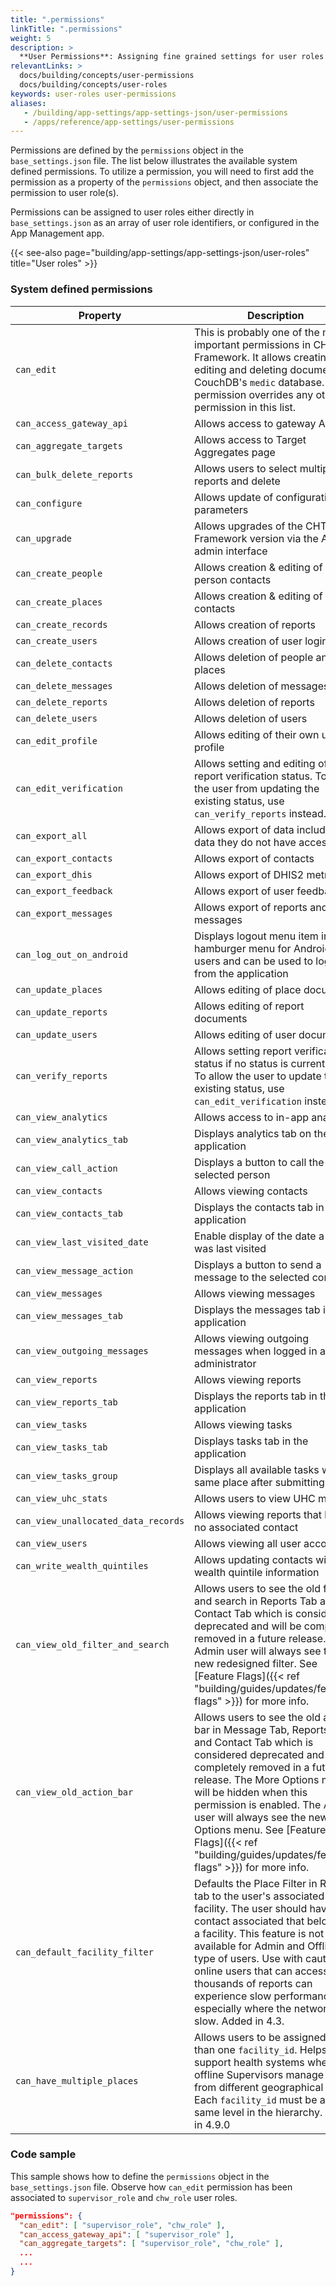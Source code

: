 ```yaml
---
title: ".permissions"
linkTitle: ".permissions"
weight: 5
description: >
  **User Permissions**: Assigning fine grained settings for user roles
relevantLinks: >
  docs/building/concepts/user-permissions
  docs/building/concepts/user-roles
keywords: user-roles user-permissions
aliases:
   - /building/app-settings/app-settings-json/user-permissions
   - /apps/reference/app-settings/user-permissions
---
```


Permissions are defined by the `permissions` object in the `base_settings.json` file. The list below illustrates the available system defined permissions. To utilize a permission, you will need to first add the permission as a property of the `permissions` object, and then associate the permission to user role(s).

Permissions can be assigned to user roles either directly in `base_settings.json` as an array of user role identifiers, or configured in the App Management app.

{{< see-also page="building/app-settings/app-settings-json/user-roles" title="User roles" >}}

### System defined permissions

|Property| Description                                                                                                                                                                                                                                                                                                                                                                               |
|-------|-------------------------------------------------------------------------------------------------------------------------------------------------------------------------------------------------------------------------------------------------------------------------------------------------------------------------------------------------------------------------------------------|
| `can_edit` | This is probably one of the most important permissions in CHT Framework. It allows creating, editing and deleting documents in CouchDB's `medic` database. This permission overrides any other permission in this list.                                                                                                                                                                   |
| `can_access_gateway_api` | Allows access to gateway API                                                                                                                                                                                                                                                                                                                                                              |
| `can_aggregate_targets` | Allows access to Target Aggregates page                                                                                                                                                                                                                                                                                                                                                   |
| `can_bulk_delete_reports` | Allows users to select multiple reports and delete                                                                                                                                                                                                                                                                                                                                        |
| `can_configure` | Allows update of configuration parameters                                                                                                                                                                                                                                                                                                                                                 |
| `can_upgrade` | Allows upgrades of the CHT Core Framework version via the API or admin interface                                                                                                                                                                                                                                                                                                          |
| `can_create_people` | Allows creation & editing of person contacts                                                                                                                                                                                                                                                                                                                                              |
| `can_create_places` | Allows creation & editing of place contacts                                                                                                                                                                                                                                                                                                                                               |
| `can_create_records` | Allows creation of reports                                                                                                                                                                                                                                                                                                                                                                |
| `can_create_users` | Allows creation of user logins                                                                                                                                                                                                                                                                                                                                                            |
| `can_delete_contacts` | Allows deletion of people and places                                                                                                                                                                                                                                                                                                                                                      |
| `can_delete_messages` | Allows deletion of messages                                                                                                                                                                                                                                                                                                                                                               |
| `can_delete_reports` | Allows deletion of reports                                                                                                                                                                                                                                                                                                                                                                |
| `can_delete_users` | Allows deletion of users                                                                                                                                                                                                                                                                                                                                                                  |
| `can_edit_profile` | Allows editing of their own user profile                                                                                                                                                                                                                                                                                                                                                  |
| `can_edit_verification` | Allows setting and editing of report verification status. To block the user from updating the existing status, use `can_verify_reports` instead.                                                                                                                                                                                                                                          |
| `can_export_all` | Allows export of data including data they do not have access to                                                                                                                                                                                                                                                                                                                           |
| `can_export_contacts` | Allows export of contacts                                                                                                                                                                                                                                                                                                                                                                 |
| `can_export_dhis` | Allows export of DHIS2 metrics                                                                                                                                                                                                                                                                                                                                                            |
| `can_export_feedback` | Allows export of user feedback                                                                                                                                                                                                                                                                                                                                                            |
| `can_export_messages` | Allows export of reports and messages                                                                                                                                                                                                                                                                                                                                                     |
| `can_log_out_on_android` | 	Displays logout menu item in hamburger menu for Android users and can be used to log out from the application                                                                                                                                                                                                                                                                            |
| `can_update_places` | Allows editing of place documents                                                                                                                                                                                                                                                                                                                                                         |
| `can_update_reports` | Allows editing of report documents                                                                                                                                                                                                                                                                                                                                                        |
| `can_update_users` | Allows editing of user documents                                                                                                                                                                                                                                                                                                                                                          |
| `can_verify_reports` | Allows setting report verification status if no status is currently set. To allow the user to update the existing status, use `can_edit_verification` instead.                                                                                                                                                                                                                            |
| `can_view_analytics` | Allows access to in-app analytics                                                                                                                                                                                                                                                                                                                                                         |
| `can_view_analytics_tab` | Displays analytics tab on the application                                                                                                                                                                                                                                                                                                                                                 |
| `can_view_call_action` | Displays a button to call the selected person                                                                                                                                                                                                                                                                                                                                             |
| `can_view_contacts` | Allows viewing contacts                                                                                                                                                                                                                                                                                                                                                                   |
| `can_view_contacts_tab` | 	Displays the contacts tab in the application                                                                                                                                                                                                                                                                                                                                             |
| `can_view_last_visited_date` | Enable display of the date a family was last visited                                                                                                                                                                                                                                                                                                                                      |
| `can_view_message_action` | 	Displays a button to send a message to the selected contact                                                                                                                                                                                                                                                                                                                              |
| `can_view_messages` | Allows viewing messages                                                                                                                                                                                                                                                                                                                                                                   |
| `can_view_messages_tab` | 	Displays the messages tab in the application                                                                                                                                                                                                                                                                                                                                             |
| `can_view_outgoing_messages` | Allows viewing outgoing messages when logged in as an administrator                                                                                                                                                                                                                                                                                                                       |
| `can_view_reports` | Allows viewing reports                                                                                                                                                                                                                                                                                                                                                                    |
| `can_view_reports_tab` | Displays the reports tab in the application                                                                                                                                                                                                                                                                                                                                               |
| `can_view_tasks` | Allows viewing tasks                                                                                                                                                                                                                                                                                                                                                                      |
| `can_view_tasks_tab` | Displays tasks tab in the application                                                                                                                                                                                                                                                                                                                                                     |
| `can_view_tasks_group` | Displays all available tasks within same place after submitting                                                                                                                                                                                                                                                                                                                           |
| `can_view_uhc_stats` | Allows users to view UHC metrics                                                                                                                                                                                                                                                                                                                                                          |
| `can_view_unallocated_data_records` | Allows viewing reports that have no associated contact                                                                                                                                                                                                                                                                                                                                    |
| `can_view_users` | Allows viewing all user accounts                                                                                                                                                                                                                                                                                                                                                          |
| `can_write_wealth_quintiles` | Allows updating contacts with wealth quintile information                                                                                                                                                                                                                                                                                                                                 |
| `can_view_old_filter_and_search` | Allows users to see the old filter and search in Reports Tab and Contact Tab which is considered deprecated and will be completely removed in a future release. Admin user will always see the new redesigned filter. See [Feature Flags]({{< ref "building/guides/updates/feature-flags" >}}) for more info.                                                                                 |
| `can_view_old_action_bar` | Allows users to see the old action bar in Message Tab, Reports Tab and Contact Tab which is considered deprecated and will be completely removed in a future release. The More Options menu will be hidden when this permission is enabled. The Admin user will always see the new More Options menu. See [Feature Flags]({{< ref "building/guides/updates/feature-flags" >}}) for more info. |
| `can_default_facility_filter` | Defaults the Place Filter in Reports tab to the user's associated facility. The user should have a contact associated that belongs to a facility. This feature is not available for Admin and Offline type of users. Use with caution, online users that can access thousands of reports can experience slow performance especially where the network is slow. Added in 4.3.  |
|`can_have_multiple_places`| Allows users to be assigned more than one `facility_id`. Helps support health systems where offline Supervisors manage CHWs from different geographical areas. Each `facility_id` must be at the same level in the hierarchy. Added in 4.9.0 |

### Code sample
This sample shows how to define the `permissions` object in the `base_settings.json` file. Observe how `can_edit` permission has been associated to `supervisor_role` and `chw_role` user roles.
```json
"permissions": {
  "can_edit": [ "supervisor_role", "chw_role" ],
  "can_access_gateway_api": [ "supervisor_role" ],
  "can_aggregate_targets": [ "supervisor_role", "chw_role" ],
  ...
  ...
}
```
